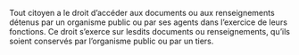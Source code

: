 Tout citoyen a le droit d’accéder aux documents ou aux renseignements détenus par un organisme public ou par ses agents dans l’exercice de leurs fonctions.
Ce droit s’exerce sur lesdits documents ou renseignements, qu’ils soient conservés par l’organisme public ou par un tiers.